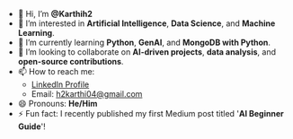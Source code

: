 - 👋 Hi, I’m **@Karthih2**  
- 👀 I’m interested in **Artificial Intelligence**, **Data Science**, and **Machine Learning**.  
- 🌱 I’m currently learning **Python**, **GenAI**, and **MongoDB with Python**.  
- 💞️ I’m looking to collaborate on **AI-driven projects**, **data analysis**, and **open-source contributions**.  
- 📫 How to reach me:  
  - [LinkedIn Profile](https://www.linkedin.com/in/karthick-s-70108128a)  
  - Email: [h2karthi04@gmail.com](mailto:h2karthi04@gmail.com)  
- 😄 Pronouns: **He/Him**  
- ⚡ Fun fact: I recently published my first Medium post titled '**AI Beginner Guide**'!  
